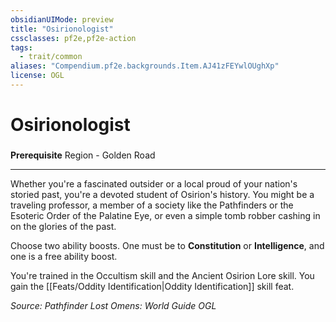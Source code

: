 ```yaml
---
obsidianUIMode: preview
title: "Osirionologist"
cssclasses: pf2e,pf2e-action
tags:
  - trait/common
aliases: "Compendium.pf2e.backgrounds.Item.AJ41zFEYwlOUghXp"
license: OGL
---
```

# Osirionologist

### 






**Prerequisite** Region - Golden Road

* * *

Whether you're a fascinated outsider or a local proud of your nation's storied past, you're a devoted student of Osirion's history. You might be a traveling professor, a member of a society like the Pathfinders or the Esoteric Order of the Palatine Eye, or even a simple tomb robber cashing in on the glories of the past.

Choose two ability boosts. One must be to **Constitution** or **Intelligence**, and one is a free ability boost.

You're trained in the Occultism skill and the Ancient Osirion Lore skill. You gain the [[Feats/Oddity Identification|Oddity Identification]] skill feat.

*Source: Pathfinder Lost Omens: World Guide*
*OGL*